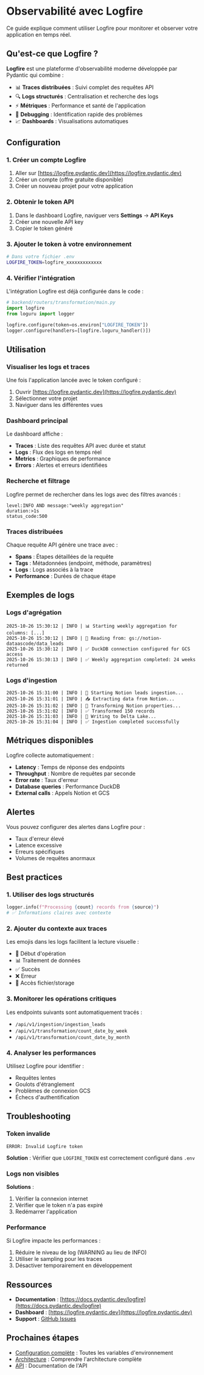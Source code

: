 # Observabilité avec Logfire

Ce guide explique comment utiliser Logfire pour monitorer et observer votre application en temps réel.

## Qu'est-ce que Logfire ?

**Logfire** est une plateforme d'observabilité moderne développée par Pydantic qui combine :

- 📊 **Traces distribuées** : Suivi complet des requêtes API
- 🔍 **Logs structurés** : Centralisation et recherche des logs
- ⚡ **Métriques** : Performance et santé de l'application
- 🐛 **Debugging** : Identification rapide des problèmes
- 📈 **Dashboards** : Visualisations automatiques

## Configuration

### 1. Créer un compte Logfire

1. Aller sur [https://logfire.pydantic.dev](https://logfire.pydantic.dev)
2. Créer un compte (offre gratuite disponible)
3. Créer un nouveau projet pour votre application

### 2. Obtenir le token API

1. Dans le dashboard Logfire, naviguer vers **Settings** → **API Keys**
2. Créer une nouvelle API key
3. Copier le token généré

### 3. Ajouter le token à votre environnement

```bash
# Dans votre fichier .env
LOGFIRE_TOKEN=logfire_xxxxxxxxxxxxx
```

### 4. Vérifier l'intégration

L'intégration Logfire est déjà configurée dans le code :

```python
# backend/routers/transformation/main.py
import logfire
from loguru import logger

logfire.configure(token=os.environ["LOGFIRE_TOKEN"])
logger.configure(handlers=[logfire.loguru_handler()])
```

## Utilisation

### Visualiser les logs et traces

Une fois l'application lancée avec le token configuré :

1. Ouvrir [https://logfire.pydantic.dev](https://logfire.pydantic.dev)
2. Sélectionner votre projet
3. Naviguer dans les différentes vues

### Dashboard principal

Le dashboard affiche :

- **Traces** : Liste des requêtes API avec durée et statut
- **Logs** : Flux des logs en temps réel
- **Metrics** : Graphiques de performance
- **Errors** : Alertes et erreurs identifiées

### Recherche et filtrage

Logfire permet de rechercher dans les logs avec des filtres avancés :

```
level:INFO AND message:"weekly aggregation"
duration:>1s
status_code:500
```

### Traces distribuées

Chaque requête API génère une trace avec :

- **Spans** : Étapes détaillées de la requête
- **Tags** : Métadonnées (endpoint, méthode, paramètres)
- **Logs** : Logs associés à la trace
- **Performance** : Durées de chaque étape

## Exemples de logs

### Logs d'agrégation

```
2025-10-26 15:30:12 | INFO | 📊 Starting weekly aggregation for columns: [...]
2025-10-26 15:30:12 | INFO | 📂 Reading from: gs://notion-dataascode/data_leads
2025-10-26 15:30:12 | INFO | ✅ DuckDB connection configured for GCS access
2025-10-26 15:30:13 | INFO | ✅ Weekly aggregation completed: 24 weeks returned
```

### Logs d'ingestion

```
2025-10-26 15:31:00 | INFO | 🚀 Starting Notion leads ingestion...
2025-10-26 15:31:01 | INFO | 📥 Extracting data from Notion...
2025-10-26 15:31:02 | INFO | 🔄 Transforming Notion properties...
2025-10-26 15:31:02 | INFO | ✅ Transformed 150 records
2025-10-26 15:31:03 | INFO | 💾 Writing to Delta Lake...
2025-10-26 15:31:04 | INFO | ✅ Ingestion completed successfully
```

## Métriques disponibles

Logfire collecte automatiquement :

- **Latency** : Temps de réponse des endpoints
- **Throughput** : Nombre de requêtes par seconde
- **Error rate** : Taux d'erreur
- **Database queries** : Performance DuckDB
- **External calls** : Appels Notion et GCS

## Alertes

Vous pouvez configurer des alertes dans Logfire pour :

- Taux d'erreur élevé
- Latence excessive
- Erreurs spécifiques
- Volumes de requêtes anormaux

## Best practices

### 1. Utiliser des logs structurés

```python
logger.info(f"Processing {count} records from {source}")
# ✅ Informations claires avec contexte
```

### 2. Ajouter du contexte aux traces

Les emojis dans les logs facilitent la lecture visuelle :
- 🚀 Début d'opération
- 📊 Traitement de données
- ✅ Succès
- ❌ Erreur
- 📂 Accès fichier/storage

### 3. Monitorer les opérations critiques

Les endpoints suivants sont automatiquement tracés :
- `/api/v1/ingestion/ingestion_leads`
- `/api/v1/transformation/count_date_by_week`
- `/api/v1/transformation/count_date_by_month`

### 4. Analyser les performances

Utilisez Logfire pour identifier :
- Requêtes lentes
- Goulots d'étranglement
- Problèmes de connexion GCS
- Échecs d'authentification

## Troubleshooting

### Token invalide

```
ERROR: Invalid Logfire token
```

**Solution** : Vérifier que `LOGFIRE_TOKEN` est correctement configuré dans `.env`

### Logs non visibles

**Solutions** :
1. Vérifier la connexion internet
2. Vérifier que le token n'a pas expiré
3. Redémarrer l'application

### Performance

Si Logfire impacte les performances :
1. Réduire le niveau de log (WARNING au lieu de INFO)
2. Utiliser le sampling pour les traces
3. Désactiver temporairement en développement

## Ressources

- **Documentation** : [https://docs.pydantic.dev/logfire](https://docs.pydantic.dev/logfire)
- **Dashboard** : [https://logfire.pydantic.dev](https://logfire.pydantic.dev)
- **Support** : [GitHub Issues](https://github.com/pydantic/logfire/issues)

## Prochaines étapes

- [Configuration complète](configuration.md) : Toutes les variables d'environnement
- [Architecture](../architecture.md) : Comprendre l'architecture complète
- [API](../api/overview.md) : Documentation de l'API
